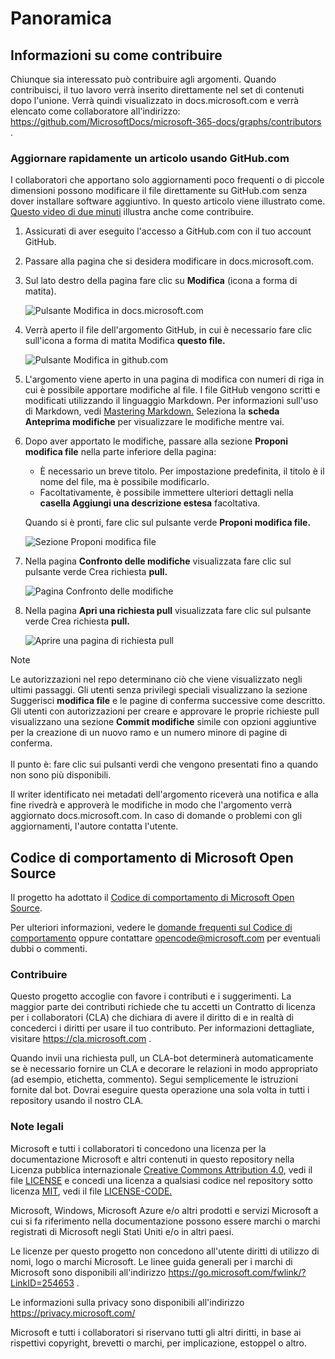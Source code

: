 # <a name="overview"></a>Panoramica

## <a name="learn-how-to-contribute"></a>Informazioni su come contribuire

Chiunque sia interessato può contribuire agli argomenti. Quando contribuisci, il tuo lavoro verrà inserito direttamente nel set di contenuti dopo l'unione. Verrà quindi visualizzato in docs.microsoft.com e verrà elencato come collaboratore all'indirizzo: <https://github.com/MicrosoftDocs/microsoft-365-docs/graphs/contributors> .

### <a name="quickly-update-an-article-using-githubcom"></a>Aggiornare rapidamente un articolo usando GitHub.com

I collaboratori che apportano solo aggiornamenti poco frequenti o di piccole dimensioni possono modificare il file direttamente su GitHub.com senza dover installare software aggiuntivo. In questo articolo viene illustrato come. [Questo video di due minuti](https://www.microsoft.com/videoplayer/embed/RE1XQTG) illustra anche come contribuire.

1. Assicurati di aver eseguito l'accesso a GitHub.com con il tuo account GitHub.
2. Passare alla pagina che si desidera modificare in docs.microsoft.com.
3. Sul lato destro della pagina fare clic su **Modifica** (icona a forma di matita).

   ![Pulsante Modifica in docs.microsoft.com](microsoft-365/media/quick-update-edit.png)

4. Verrà aperto il file dell'argomento GitHub, in cui è necessario fare clic sull'icona a forma di matita Modifica **questo file.**

   ![Pulsante Modifica in github.com](microsoft-365/media/quick-update-github.png)

5. L'argomento viene aperto in una pagina di modifica con numeri di riga in cui è possibile apportare modifiche al file. I file GitHub vengono scritti e modificati utilizzando il linguaggio Markdown. Per informazioni sull'uso di Markdown, vedi [Mastering Markdown.](https://guides.github.com/features/mastering-markdown/) Seleziona la **scheda Anteprima modifiche** per visualizzare le modifiche mentre vai.

6. Dopo aver apportato le modifiche, passare alla sezione **Proponi modifica file** nella parte inferiore della pagina:

   - È necessario un breve titolo. Per impostazione predefinita, il titolo è il nome del file, ma è possibile modificarlo.
   - Facoltativamente, è possibile immettere ulteriori dettagli nella **casella Aggiungi una descrizione estesa** facoltativa.

   Quando si è pronti, fare clic sul pulsante verde **Proponi modifica file.**

   ![Sezione Proponi modifica file](microsoft-365/media/propose-file-change.png)

7. Nella pagina **Confronto delle modifiche** visualizzata fare clic sul pulsante verde Crea richiesta **pull.**

   ![Pagina Confronto delle modifiche](microsoft-365/media/comparing-changes-page.png)

8. Nella pagina **Apri una richiesta pull** visualizzata fare clic sul pulsante verde Crea richiesta **pull.**

   ![Aprire una pagina di richiesta pull](microsoft-365/media/open-a-pull-request-page.png)

> [!NOTE]
> Le autorizzazioni nel repo determinano ciò che viene visualizzato negli ultimi passaggi. Gli utenti senza privilegi speciali visualizzano la sezione Suggerisci **modifica file** e le pagine di conferma successive come descritto. Gli utenti con autorizzazioni per creare e approvare le proprie richieste pull visualizzano una sezione **Commit modifiche** simile con opzioni aggiuntive per la creazione di un nuovo ramo e un numero minore di pagine di conferma.<br/><br/>Il punto è: fare clic sui pulsanti verdi che vengono presentati fino a quando non sono più disponibili.

Il writer identificato nei metadati dell'argomento riceverà una notifica e alla fine rivedrà e approverà le modifiche in modo che l'argomento verrà aggiornato docs.microsoft.com. In caso di domande o problemi con gli aggiornamenti, l'autore contatta l'utente.

## <a name="microsoft-open-source-code-of-conduct"></a>Codice di comportamento di Microsoft Open Source

Il progetto ha adottato il [Codice di comportamento di Microsoft Open Source](https://opensource.microsoft.com/codeofconduct/).

Per ulteriori informazioni, vedere le [domande frequenti sul Codice di comportamento](https://opensource.microsoft.com/codeofconduct/faq/) oppure contattare [opencode@microsoft.com](mailto:opencode@microsoft.com) per eventuali dubbi o commenti.

### <a name="contributing"></a>Contribuire

Questo progetto accoglie con favore i contributi e i suggerimenti.  La maggior parte dei contributi richiede che tu accetti un Contratto di licenza per i collaboratori (CLA) che dichiara di avere il diritto di e in realtà di concederci i diritti per usare il tuo contributo. Per informazioni dettagliate, visitare <https://cla.microsoft.com> .

Quando invii una richiesta pull, un CLA-bot determinerà automaticamente se è necessario fornire un CLA e decorare le relazioni in modo appropriato (ad esempio, etichetta, commento). Segui semplicemente le istruzioni fornite dal bot. Dovrai eseguire questa operazione una sola volta in tutti i repository usando il nostro CLA.

### <a name="legal-notices"></a>Note legali

Microsoft e tutti i collaboratori ti concedono una licenza per la documentazione Microsoft e altri contenuti in questo repository nella Licenza pubblica internazionale [Creative Commons Attribution 4.0](https://creativecommons.org/licenses/by/4.0/legalcode), vedi il file [LICENSE](LICENSE) e concedi una licenza a qualsiasi codice nel repository sotto licenza [MIT](https://opensource.org/licenses/MIT), vedi il file [LICENSE-CODE.](LICENSE-CODE)

Microsoft, Windows, Microsoft Azure e/o altri prodotti e servizi Microsoft a cui si fa riferimento nella documentazione possono essere marchi o marchi registrati di Microsoft negli Stati Uniti e/o in altri paesi.

Le licenze per questo progetto non concedono all'utente diritti di utilizzo di nomi, logo o marchi Microsoft. Le linee guida generali per i marchi di Microsoft sono disponibili all'indirizzo <https://go.microsoft.com/fwlink/?LinkID=254653> .

Le informazioni sulla privacy sono disponibili all'indirizzo <https://privacy.microsoft.com/>

Microsoft e tutti i collaboratori si riservano tutti gli altri diritti, in base ai rispettivi copyright, brevetti o marchi, per implicazione, estoppel o altro.
